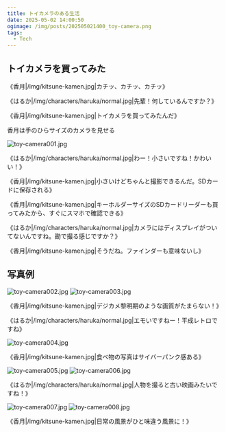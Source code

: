 ```yaml
---
title: トイカメラのある生活
date: 2025-05-02 14:00:50
ogimage: /img/posts/202505021400_toy-camera.png
tags:
  - Tech
---
```


## トイカメラを買ってみた

《香月|/img/kitsune-kamen.jpg|カチッ、カチッ、カチッ》

《はるか|/img/characters/haruka/normal.jpg|先輩！何しているんですか？》

《香月|/img/kitsune-kamen.jpg|トイカメラを買ってみたんだ》

香月は手のひらサイズのカメラを見せる

![toy-camera001.jpg](/img/posts/202505021400/toy-camera001.jpg)

《はるか|/img/characters/haruka/normal.jpg|わー！小さいですね！かわいい！》

《香月|/img/kitsune-kamen.jpg|小さいけどちゃんと撮影できるんだ。SDカードに保存される》

《香月|/img/kitsune-kamen.jpg|キーホルダーサイズのSDカードリーダーも買ってみたから、すぐにスマホで確認できる》

《はるか|/img/characters/haruka/normal.jpg|カメラにはディスプレイがついてないんですね。勘で撮る感じですか？》

《香月|/img/kitsune-kamen.jpg|そうだね。ファインダーも意味ないし》

## 写真例

![toy-camera002.jpg](/img/posts/202505021400/toy-camera002.jpg)
![toy-camera003.jpg](/img/posts/202505021400/toy-camera003.jpg)

《香月|/img/kitsune-kamen.jpg|デジカメ黎明期のような画質がたまらない！》

《はるか|/img/characters/haruka/normal.jpg|エモいですねー！平成レトロですね》

![toy-camera004.jpg](/img/posts/202505021400/toy-camera004.jpg)

《香月|/img/kitsune-kamen.jpg|食べ物の写真はサイバーパンク感ある》

![toy-camera005.jpg](/img/posts/202505021400/toy-camera005.jpg)
![toy-camera006.jpg](/img/posts/202505021400/toy-camera006.jpg)

《はるか|/img/characters/haruka/normal.jpg|人物を撮ると古い映画みたいですね！》

![toy-camera007.jpg](/img/posts/202505021400/toy-camera007.jpg)
![toy-camera008.jpg](/img/posts/202505021400/toy-camera008.jpg)

《香月|/img/kitsune-kamen.jpg|日常の風景がひと味違う風景に！》

